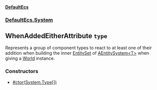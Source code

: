 #### [DefaultEcs](./DefaultEcs.md 'DefaultEcs')
### [DefaultEcs.System](./DefaultEcs.md#DefaultEcs-System 'DefaultEcs.System')
## WhenAddedEitherAttribute `type`
Represents a group of component types to react to at least one of their addition when building the inner [EntitySet](./DefaultEcs-EntitySet.md 'DefaultEcs.EntitySet') of [AEntitySystem&lt;T&gt;](./DefaultEcs-System-AEntitySystem-T-.md 'DefaultEcs.System.AEntitySystem&lt;T&gt;') when giving a [World](./DefaultEcs-World.md 'DefaultEcs.World') instance.
### Constructors
- [#ctor(System.Type[])](./DefaultEcs-System-WhenAddedEitherAttribute--ctor(System-Type--).md 'DefaultEcs.System.WhenAddedEitherAttribute.#ctor(System.Type[])')
